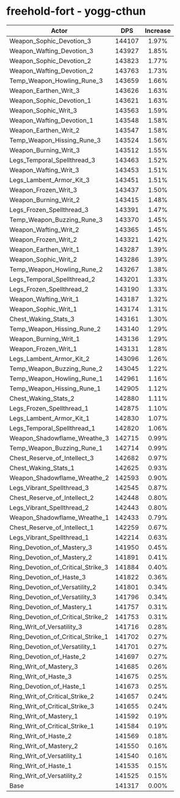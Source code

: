 # freehold-fort - yogg-cthun
| Actor | DPS | Increase |
|---|:---:|:---:|
|Weapon_Sophic_Devotion_3|144107|1.97%|
|Weapon_Wafting_Devotion_3|143927|1.85%|
|Weapon_Sophic_Devotion_2|143823|1.77%|
|Weapon_Wafting_Devotion_2|143763|1.73%|
|Temp_Weapon_Howling_Rune_3|143659|1.66%|
|Weapon_Earthen_Writ_3|143626|1.63%|
|Weapon_Sophic_Devotion_1|143621|1.63%|
|Weapon_Sophic_Writ_3|143563|1.59%|
|Weapon_Wafting_Devotion_1|143548|1.58%|
|Weapon_Earthen_Writ_2|143547|1.58%|
|Temp_Weapon_Hissing_Rune_3|143524|1.56%|
|Weapon_Burning_Writ_3|143512|1.55%|
|Legs_Temporal_Spellthread_3|143463|1.52%|
|Weapon_Wafting_Writ_3|143453|1.51%|
|Legs_Lambent_Armor_Kit_3|143451|1.51%|
|Weapon_Frozen_Writ_3|143437|1.50%|
|Weapon_Burning_Writ_2|143415|1.48%|
|Legs_Frozen_Spellthread_3|143391|1.47%|
|Temp_Weapon_Buzzing_Rune_3|143370|1.45%|
|Weapon_Wafting_Writ_2|143365|1.45%|
|Weapon_Frozen_Writ_2|143321|1.42%|
|Weapon_Earthen_Writ_1|143287|1.39%|
|Weapon_Sophic_Writ_2|143286|1.39%|
|Temp_Weapon_Howling_Rune_2|143267|1.38%|
|Legs_Temporal_Spellthread_2|143201|1.33%|
|Legs_Frozen_Spellthread_2|143190|1.33%|
|Weapon_Wafting_Writ_1|143187|1.32%|
|Weapon_Sophic_Writ_1|143174|1.31%|
|Chest_Waking_Stats_3|143161|1.30%|
|Temp_Weapon_Hissing_Rune_2|143140|1.29%|
|Weapon_Burning_Writ_1|143136|1.29%|
|Weapon_Frozen_Writ_1|143131|1.28%|
|Legs_Lambent_Armor_Kit_2|143096|1.26%|
|Temp_Weapon_Buzzing_Rune_2|143045|1.22%|
|Temp_Weapon_Howling_Rune_1|142961|1.16%|
|Temp_Weapon_Hissing_Rune_1|142905|1.12%|
|Chest_Waking_Stats_2|142880|1.11%|
|Legs_Frozen_Spellthread_1|142875|1.10%|
|Legs_Lambent_Armor_Kit_1|142830|1.07%|
|Legs_Temporal_Spellthread_1|142820|1.06%|
|Weapon_Shadowflame_Wreathe_3|142715|0.99%|
|Temp_Weapon_Buzzing_Rune_1|142714|0.99%|
|Chest_Reserve_of_Intellect_3|142682|0.97%|
|Chest_Waking_Stats_1|142625|0.93%|
|Weapon_Shadowflame_Wreathe_2|142593|0.90%|
|Legs_Vibrant_Spellthread_3|142545|0.87%|
|Chest_Reserve_of_Intellect_2|142448|0.80%|
|Legs_Vibrant_Spellthread_2|142443|0.80%|
|Weapon_Shadowflame_Wreathe_1|142433|0.79%|
|Chest_Reserve_of_Intellect_1|142259|0.67%|
|Legs_Vibrant_Spellthread_1|142214|0.63%|
|Ring_Devotion_of_Mastery_3|141950|0.45%|
|Ring_Devotion_of_Mastery_2|141891|0.41%|
|Ring_Devotion_of_Critical_Strike_3|141884|0.40%|
|Ring_Devotion_of_Haste_3|141822|0.36%|
|Ring_Devotion_of_Versatility_2|141801|0.34%|
|Ring_Devotion_of_Versatility_3|141796|0.34%|
|Ring_Devotion_of_Mastery_1|141757|0.31%|
|Ring_Devotion_of_Critical_Strike_2|141753|0.31%|
|Ring_Writ_of_Versatility_3|141716|0.28%|
|Ring_Devotion_of_Critical_Strike_1|141702|0.27%|
|Ring_Devotion_of_Versatility_1|141701|0.27%|
|Ring_Devotion_of_Haste_2|141697|0.27%|
|Ring_Writ_of_Mastery_3|141685|0.26%|
|Ring_Writ_of_Haste_3|141675|0.25%|
|Ring_Devotion_of_Haste_1|141673|0.25%|
|Ring_Writ_of_Critical_Strike_2|141657|0.24%|
|Ring_Writ_of_Critical_Strike_3|141655|0.24%|
|Ring_Writ_of_Mastery_1|141592|0.19%|
|Ring_Writ_of_Critical_Strike_1|141584|0.19%|
|Ring_Writ_of_Haste_2|141569|0.18%|
|Ring_Writ_of_Mastery_2|141550|0.16%|
|Ring_Writ_of_Versatility_1|141540|0.16%|
|Ring_Writ_of_Haste_1|141535|0.15%|
|Ring_Writ_of_Versatility_2|141525|0.15%|
|Base|141317|0.00%|
